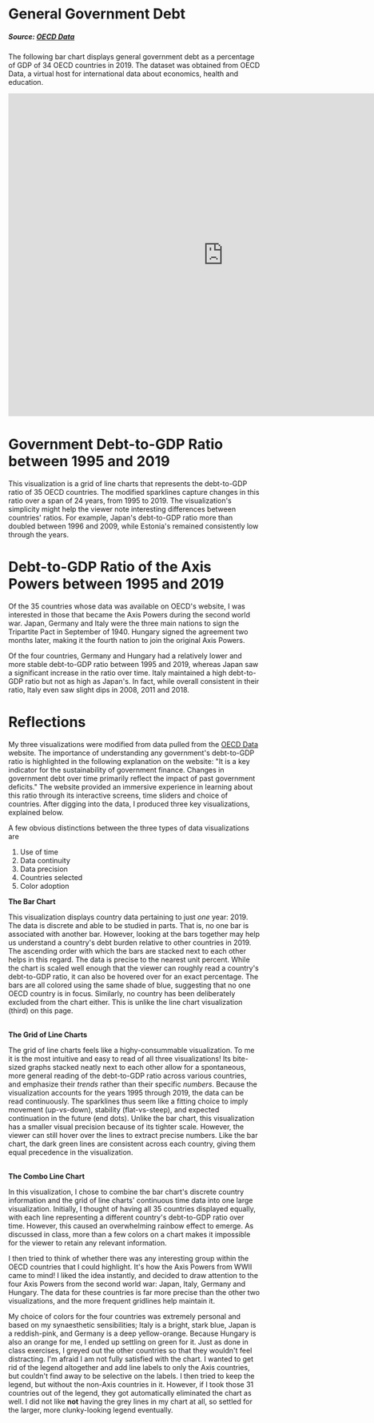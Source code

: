 # General Government Debt
##### Source: [OECD Data](https://data.oecd.org/gga/general-government-debt.htm)
The following bar chart displays general government debt as a percentage of GDP of 34 OECD countries in 2019. The dataset was obtained from OECD Data, a virtual host for international data about economics, health and education. 

<iframe src="https://data.oecd.org/chart/6sqe" width="860" height="645" style="border: 0" mozallowfullscreen="true" webkitallowfullscreen="true" allowfullscreen="true"><a href="https://data.oecd.org/chart/6sqe" target="_blank">OECD Chart: General government debt, Total, % of GDP, Annual, 2019</a></iframe>

# Government Debt-to-GDP Ratio between 1995 and 2019
This visualization is a grid of line charts that represents the debt-to-GDP ratio of 35 OECD countries. The modified sparklines capture changes in this ratio over a span of 24 years, from 1995 to 2019. The visualization's simplicity might help the viewer note interesting differences between countries' ratios. For example, Japan's debt-to-GDP ratio more than doubled between 1996 and 2009, while Estonia's remained consistently low through the years. 
<div class="flourish-embed flourish-chart" data-src="visualisation/7244075"><script src="https://public.flourish.studio/resources/embed.js"></script></div>

# Debt-to-GDP Ratio of the Axis Powers between 1995 and 2019
Of the 35 countries whose data was available on OECD's website, I was interested in those that became the Axis Powers during the second world war. Japan, Germany and Italy were the three main nations to sign the Tripartite Pact in September of 1940. Hungary signed the agreement two months later, making it the fourth nation to join the original Axis Powers. 

Of the four countries, Germany and Hungary had a relatively lower and more stable debt-to-GDP ratio between 1995 and 2019, whereas Japan saw a significant increase in the ratio over time. Italy maintained a high debt-to-GDP ratio but not as high as Japan's. In fact, while overall consistent in their ratio, Italy even saw slight dips in 2008, 2011 and 2018.
<div class="flourish-embed flourish-chart" data-src="visualisation/7244491"><script src="https://public.flourish.studio/resources/embed.js"></script></div>

# Reflections
My three visualizations were modified from data pulled from the [OECD Data](https://data.oecd.org/gga/general-government-debt.htm) website. The importance of understanding any government's debt-to-GDP ratio is highlighted in the following explanation on the website: "It is a key indicator for the sustainability of government finance. Changes in government debt over time primarily reflect the impact of past government deficits." The website provided an immersive experience in learning about this ratio through its interactive screens, time sliders and choice of countries. After digging into the data, I produced three key visualizations, explained below.
<br>

A few obvious distinctions between the three types of data visualizations are
1. Use of time
2. Data continuity
3. Data precision
4. Countries selected
5. Color adoption 

**The Bar Chart**

This visualization displays country data pertaining to just _one_ year: 2019. The data is discrete and able to be studied in parts. That is, no one bar is associated with another bar. However, looking at the bars together may help us understand a country's debt burden relative to other countries in 2019. The ascending order with which the bars are stacked next to each other helps in this regard. The data is precise to the nearest unit percent. While the chart is scaled well enough that the viewer can roughly read a country's debt-to-GDP ratio, it can also be hovered over for an exact percentage. The bars are all colored using the same shade of blue, suggesting that no one OECD country is in focus. Similarly, no country has been deliberately excluded from the chart either. This is unlike the line chart visualization (third) on this page.
<br>
<br>

**The Grid of Line Charts**

The grid of line charts feels like a highy-consummable visualization. To me it is the most intuitive and easy to read of all three visualizations! Its bite-sized graphs stacked neatly next to each other allow for a spontaneous, more general reading of the debt-to-GDP ratio across various countries, and emphasize their _trends_ rather than their specific _numbers_. Because the visualization accounts for the years 1995 through 2019, the data can be read continuously. The sparklines thus seem like a fitting choice to imply movement (up-vs-down), stability (flat-vs-steep), and expected continuation in the future (end dots). Unlike the bar chart, this visualization has a smaller visual precision because of its tighter scale. However, the viewer can still hover over the lines to extract precise numbers. Like the bar chart, the dark green lines are consistent across each country, giving them equal precedence in the visualization.
<br>
<br>

**The Combo Line Chart**

In this visualization, I chose to combine the bar chart's discrete country information and the grid of line charts' continuous time data into one large visualization. Initially, I thought of having all 35 countries displayed equally, with each line representing a different country's debt-to-GDP ratio over time. However, this caused an overwhelming rainbow effect to emerge. As discussed in class, more than a few colors on a chart makes it impossible for the viewer to retain any relevant information. 

I then tried to think of whether there was any interesting group within the OECD countries that I could highlight. It's how the Axis Powers from WWII came to mind! I liked the idea instantly, and decided to draw attention to the four Axis Powers from the second world war: Japan, Italy, Germany and Hungary. The data for these countries is far more precise than the other two visualizations, and the more frequent gridlines help maintain it.

My choice of colors for the four countries was extremely personal and based on my synaesthetic sensibilities; Italy is a bright, stark blue, Japan is a reddish-pink, and Germany is a deep yellow-orange. Because Hungary is also an orange for me, I ended up settling on green for it. Just as done in class exercises, I greyed out the other countries so that they wouldn't feel distracting. I'm afraid I am not fully satisfied with the chart. I wanted to get rid of the legend altogether and add line labels to only the Axis countries, but couldn't find away to be selective on the labels. I then tried to keep the legend, but without the non-Axis countries in it. However, if I took those 31 countries out of the legend, they got automatically eliminated the chart as well. I did not like **not** having the grey lines in my chart at all, so settled for the larger, more clunky-looking legend eventually. 

